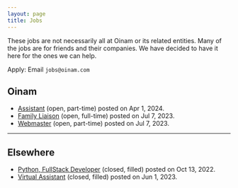 ```yaml
---
layout: page
title: Jobs
---
```


These jobs are not necessarily all at Oinam or its related entities. Many of the jobs are for friends and their companies. We have decided to have it here for the ones we can help.

Apply: Email `jobs@oinam.com`

## Oinam

- [Assistant](/jobs/2024-04-01-assistant/) (open, part-time) posted on Apr 1, 2024.
- [Family Liaison](/jobs/2023-07-07-oinam-liaison/) (open, full-time) posted on Jul 7, 2023.
- [Webmaster](/jobs/2023-07-07-webmaster/) (open, part-time) posted on Jul 7, 2023.

---

## Elsewhere

- [Python, FullStack Developer](/jobs/2022-10-13-developer-python-frontend-remote/) (closed, filled) posted on Oct 13, 2022.
- [Virtual Assistant](/jobs/2023-05-16-atomicbullfrog-assistant/) (closed, filled) posted on Jun 1, 2023.
